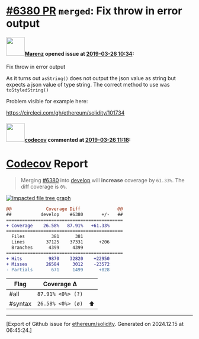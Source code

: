 # [\#6380 PR](https://github.com/ethereum/solidity/pull/6380) `merged`: Fix throw in error output

#### <img src="https://avatars.githubusercontent.com/u/424752?u=2d50de05ec528b9b84f8b905a56e90669b0f8927&v=4" width="50">[Marenz](https://github.com/Marenz) opened issue at [2019-03-26 10:34](https://github.com/ethereum/solidity/pull/6380):

Fix throw in error output

As it turns out `asString()` does not output the json value as string but expects a json value of type string.
The correct method to use was `toStyledString()`

Problem visible for example here:

https://circleci.com/gh/ethereum/solidity/101734


#### <img src="https://avatars.githubusercontent.com/in/254?v=4" width="50">[codecov](https://github.com/apps/codecov) commented at [2019-03-26 11:18](https://github.com/ethereum/solidity/pull/6380#issuecomment-476582274):

# [Codecov](https://codecov.io/gh/ethereum/solidity/pull/6380?src=pr&el=h1) Report
> Merging [#6380](https://codecov.io/gh/ethereum/solidity/pull/6380?src=pr&el=desc) into [develop](https://codecov.io/gh/ethereum/solidity/commit/d079cdbfaa079e5e4e05c7711c7177ed549565d2?src=pr&el=desc) will **increase** coverage by `61.33%`.
> The diff coverage is `0%`.

[![Impacted file tree graph](https://codecov.io/gh/ethereum/solidity/pull/6380/graphs/tree.svg?width=650&token=87PGzVEwU0&height=150&src=pr)](https://codecov.io/gh/ethereum/solidity/pull/6380?src=pr&el=tree)

```diff
@@             Coverage Diff              @@
##           develop    #6380       +/-   ##
============================================
+ Coverage    26.58%   87.91%   +61.33%     
============================================
  Files          381      381               
  Lines        37125    37331      +206     
  Branches      4399     4399               
============================================
+ Hits          9870    32820    +22950     
+ Misses       26584     3012    -23572     
- Partials       671     1499      +828
```

| Flag | Coverage Δ | |
|---|---|---|
| #all | `87.91% <0%> (?)` | |
| #syntax | `26.58% <0%> (ø)` | :arrow_up: |


-------------------------------------------------------------------------------



[Export of Github issue for [ethereum/solidity](https://github.com/ethereum/solidity). Generated on 2024.12.15 at 06:45:24.]
